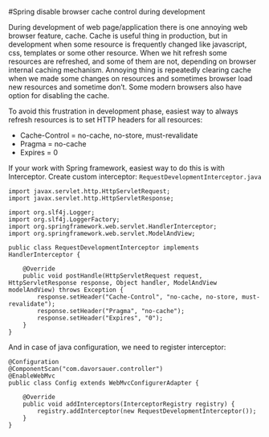 #Spring disable browser cache control during development

During development of web page/application there is one annoying web browser feature, cache. Cache is useful thing in production, but in development when some resource is frequently changed like javascript, css, templates or some other resource. When we hit refresh some resources are refreshed, and some of them are not, depending on browser internal caching mechanism. Annoying thing is repeatedly clearing cache when we made some changes on resources and sometimes browser load new resources and sometime don’t. Some modern browsers also have option for disabling the cache.


To avoid this frustration in development phase, easiest way to always refresh resources is to set HTTP headers for all resources:
- Cache-Control = no-cache, no-store, must-revalidate
- Pragma = no-cache
- Expires = 0

If your work with Spring framework, easiest way to do this is with Interceptor. Create custom interceptor: ```RequestDevelopmentInterceptor.java```


```
import javax.servlet.http.HttpServletRequest;
import javax.servlet.http.HttpServletResponse;
 
import org.slf4j.Logger;
import org.slf4j.LoggerFactory;
import org.springframework.web.servlet.HandlerInterceptor;
import org.springframework.web.servlet.ModelAndView;
 
public class RequestDevelopmentInterceptor implements HandlerInterceptor {
 
    @Override
    public void postHandle(HttpServletRequest request, HttpServletResponse response, Object handler, ModelAndView modelAndView) throws Exception {
        response.setHeader("Cache-Control", "no-cache, no-store, must-revalidate");
        response.setHeader("Pragma", "no-cache");
        response.setHeader("Expires", "0");
    }
}
```


And in case of java configuration, we need to register interceptor:

```
@Configuration
@ComponentScan("com.davorsauer.controller")
@EnableWebMvc
public class Config extends WebMvcConfigurerAdapter {
 
    @Override
    public void addInterceptors(InterceptorRegistry registry) {
        registry.addInterceptor(new RequestDevelopmentInterceptor());
    }
}
```
